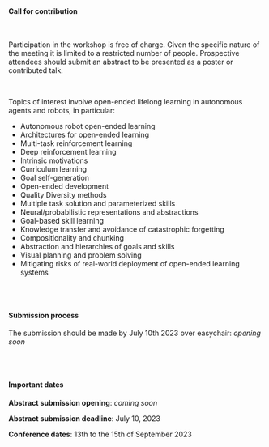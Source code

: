 ---
---

<br>

#### Call for contribution

<br>

Participation in the workshop is free of charge. Given the specific nature of the meeting it is limited to a restricted number of people. Prospective attendees should submit an abstract to be presented as a poster or contributed talk.

<br>

Topics of interest involve open-ended lifelong learning in autonomous agents and robots, in particular:
* Autonomous robot open-ended learning
* Architectures for open-ended learning
* Multi-task reinforcement learning
* Deep reinforcement learning
* Intrinsic motivations
* Curriculum learning
* Goal self-generation
* Open-ended development
* Quality Diversity methods
* Multiple task solution and parameterized skills
* Neural/probabilistic representations and abstractions
* Goal-based skill learning
* Knowledge transfer and avoidance of catastrophic forgetting
* Compositionality and chunking
* Abstraction and hierarchies of goals and skills
* Visual planning and problem solving
* Mitigating risks of real-world deployment of open-ended learning systems

<br>
<br>

#### Submission process

The submission should be made by July 10th 2023 over easychair: *opening soon*


<br>
<br>


#### Important dates

**Abstract submission opening**: <i>coming soon</i>

**Abstract submission deadline**: July 10, 2023

**Conference dates**: 13th to the 15th of September 2023

<br>
<br>


